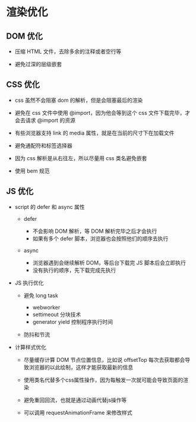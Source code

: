 # 渲染优化

## DOM 优化

- 压缩 HTML 文件，去除多余的注释或者空行等

- 避免过深的层级嵌套

## CSS 优化

- css 虽然不会阻塞 dom 的解析，但是会阻塞最后的渲染

- 避免在 css 文件中使用 @import，因为他会等到这个 css 文件下载完毕，才会去请求 @import 的资源

- 有些浏览器支持 link 的 media 属性，就是在当前的尺寸下在加载文件

- 避免通配符和标签选择器

- 因为 css 解析是从右往左，所以尽量用 css 类名避免嵌套

- 使用 bem 规范

## JS 优化

- script 的 defer 和 async 属性

  - defer
    - 不会影响 DOM 解析，等 DOM 解析完毕之后才会执行
    - 如果有多个 defer 脚本，浏览器也会按照他们的顺序去执行

  - async
    - 浏览器遇到会继续解析 DOM，等后台下载完 JS 脚本后会立即执行
    - 没有执行的顺序，先下载完成先执行

- JS 执行优化

  - 避免 long task
    - webworker
    - settimeout 分块技术
    - generator yield 控制程序执行时间

  - 防抖和节流


- 计算样式优化

  - 尽量缓存计算 DOM 节点位置信息，比如说 offsetTop 每次去获取都会导致浏览器的以此绘制，这样才能获取最新的信息

  - 使用类名代替多个css属性操作，因为每触发一次就可能会导致页面的渲染

  - 避免重回回流，也就是通过动画代替js操作等

  - 可以调用 requestAnimationFrame 来修改样式